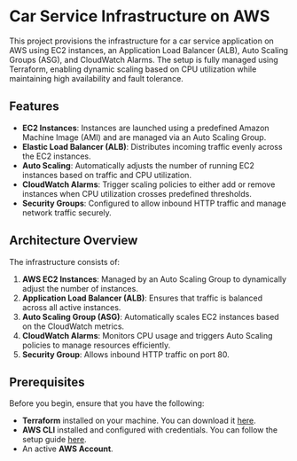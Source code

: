 # Car Service Infrastructure on AWS

This project provisions the infrastructure for a car service application on AWS using EC2 instances, an Application Load Balancer (ALB), Auto Scaling Groups (ASG), and CloudWatch Alarms. The setup is fully managed using Terraform, enabling dynamic scaling based on CPU utilization while maintaining high availability and fault tolerance.

## Features

- **EC2 Instances**: Instances are launched using a predefined Amazon Machine Image (AMI) and are managed via an Auto Scaling Group.
- **Elastic Load Balancer (ALB)**: Distributes incoming traffic evenly across the EC2 instances.
- **Auto Scaling**: Automatically adjusts the number of running EC2 instances based on traffic and CPU utilization.
- **CloudWatch Alarms**: Trigger scaling policies to either add or remove instances when CPU utilization crosses predefined thresholds.
- **Security Groups**: Configured to allow inbound HTTP traffic and manage network traffic securely.

## Architecture Overview

The infrastructure consists of:

1. **AWS EC2 Instances**: Managed by an Auto Scaling Group to dynamically adjust the number of instances.
2. **Application Load Balancer (ALB)**: Ensures that traffic is balanced across all active instances.
3. **Auto Scaling Group (ASG)**: Automatically scales EC2 instances based on the CloudWatch metrics.
4. **CloudWatch Alarms**: Monitors CPU usage and triggers Auto Scaling policies to manage resources efficiently.
5. **Security Group**: Allows inbound HTTP traffic on port 80.

## Prerequisites

Before you begin, ensure that you have the following:

- **Terraform** installed on your machine. You can download it [here](https://www.terraform.io/downloads.html).
- **AWS CLI** installed and configured with credentials. You can follow the setup guide [here](https://docs.aws.amazon.com/cli/latest/userguide/cli-configure-quickstart.html).
- An active **AWS Account**.
